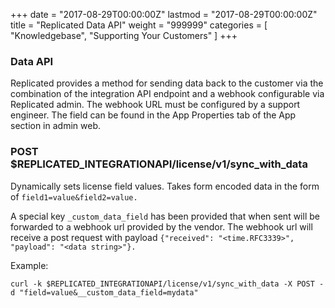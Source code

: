 +++
date = "2017-08-29T00:00:00Z"
lastmod = "2017-08-29T00:00:00Z"
title = "Replicated Data API"
weight = "999999"
categories = [ "Knowledgebase", "Supporting Your Customers" ]
+++

### Data API

Replicated provides a method for sending data back to the customer via the combination of the integration API endpoint and a webhook configurable via Replicated admin. The webhook URL must be configured by a support engineer. The field can be found in the App Properties tab of the App section in admin web.

### POST $REPLICATED_INTEGRATIONAPI/license/v1/sync_with_data

Dynamically sets license field values. Takes form encoded data in the form of `field1=value&field2=value.`

A special key `_custom_data_field` has been provided that when sent will be forwarded to a webhook url provided by the vendor. The webhook url will receive a post request with payload `{"received": "<time.RFC3339>", "payload": "<data string>"}.`

Example:

```shell
curl -k $REPLICATED_INTEGRATIONAPI/license/v1/sync_with_data -X POST -d "field=value&__custom_data_field=mydata"
```